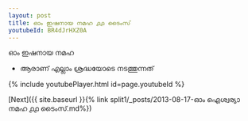 ```yaml
---
layout: post
title: ഓം ഇഷനായ നമഹ ൧൧ ടൈംസ്
youtubeId: BR4dJrHXZ0A
---
```

 
 
 ഓം ഇഷനായ നമഹ 
 
 -  ആരാണ് എല്ലാം ശ്രദ്ധയോടെ നടത്തുന്നത് 
 
  
 
  
 
 
 
 
 
 


{% include youtubePlayer.html id=page.youtubeId %}
 
[Next]({{ site.baseurl }}{% link  split1/_posts/2013-08-17-ഓം ഐശ്വര്യാ നമഹ ൧൧ ടൈംസ്.md%})
 
